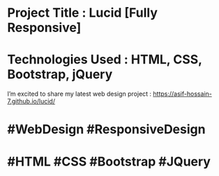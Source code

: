 # Project Title : Lucid [Fully Responsive] 
# Technologies Used : HTML, CSS, Bootstrap, jQuery

I’m excited to share my latest web design project : https://asif-hossain-7.github.io/lucid/

# #WebDesign #ResponsiveDesign
# #HTML #CSS #Bootstrap #JQuery
